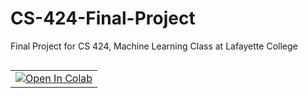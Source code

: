 # CS-424-Final-Project
Final Project for CS 424, Machine Learning Class at Lafayette College
<table align="left">
  <td>
    <a href="https://colab.research.google.com/github/jacksoneshbaugh/CS-424-Final-Project/blob/master/Final_Project_Mazza_Eshbaugh.ipynb" target="_parent"><img src="https://colab.research.google.com/assets/colab-badge.svg" alt="Open In Colab"/></a>
  </td>
</table>
<br><br>
  </td>
  <td>
</table>
